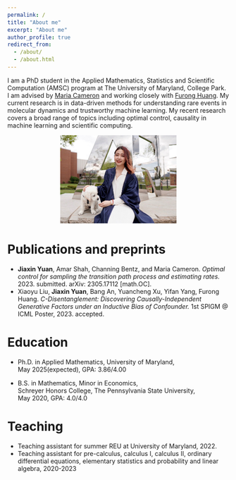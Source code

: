 ```yaml
---
permalink: /
title: "About me"
excerpt: "About me"
author_profile: true
redirect_from: 
  - /about/
  - /about.html
---
```


I am a PhD student in the Applied Mathematics, Statistics and Scientific Computation (AMSC) program at The University of Maryland, College Park. I am advised by [Maria Cameron](https://www.math.umd.edu/~mariakc/) and working closely with [Furong Huang](http://furong-huang.com/). My current research is in data-driven methods for understanding rare events in molecular dynamics and trustworthy machine learning. My recent research covers a broad range of topics including optimal control, causality in machine learning and scientific computing. 
<p align="center">
  <img src='/images/profile_new.JPG' height="200">
</p>

Publications and preprints
======
* **Jiaxin Yuan**, Amar Shah, Channing Bentz, and Maria Cameron. *Optimal control for sampling the transition path process and estimating rates.* 2023. submitted. arXiv: 2305.17112 [math.OC].
* Xiaoyu Liu, **Jiaxin Yuan**, Bang An, Yuancheng Xu, Yifan Yang, Furong Huang. *C-Disentanglement: Discovering Causally-Independent Generative Factors under an Inductive Bias of Confounder.* 1st SPIGM @ ICML Poster, 2023. accepted.

Education
======
* Ph.D. in Applied Mathematics, University of Maryland,\
  May 2025(expected), GPA: 3.86/4.00
  
* B.S. in Mathematics, Minor in Economics,\
  Schreyer Honors College, The Pennsylvania State University,\
  May 2020, GPA: 4.0/4.0

Teaching 
======
* Teaching assistant for summer REU at University of Maryland, 2022.
* Teaching assistant for pre-calculus, calculus I, calculus II, ordinary differential equations, elementary statistics and probability and linear algebra, 2020-2023

